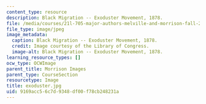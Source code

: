 ```yaml
---
content_type: resource
description: Black Migration -- Exoduster Movement, 1878.
file: /media/courses/21l-705-major-authors-melville-and-morrison-fall-2003/9169acc56c7d9348df00f78cb248231a_exoduster.jpg
file_type: image/jpeg
image_metadata:
  caption: Black Migration -- Exoduster Movement, 1878.
  credit: Image courtesy of the Library of Congress.
  image-alt: Black Migration -- Exoduster Movement, 1878.
learning_resource_types: []
ocw_type: OCWImage
parent_title: Morrison Images
parent_type: CourseSection
resourcetype: Image
title: exoduster.jpg
uid: 9169acc5-6c7d-9348-df00-f78cb248231a
---
```

